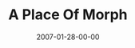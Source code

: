 ---
layout: message
category: message
series: "Morph"
title: "A Place Of Morph"
date: 2007-01-28-00-00
message_id: 34
audio: "http://s3.amazonaws.com/crossroads-media/media/legacy/mp3/Morph_04_A_Place_of_Morph_1-28-07_Tome.mp3"
audio-duration: "44:35"
flag: "N"
---